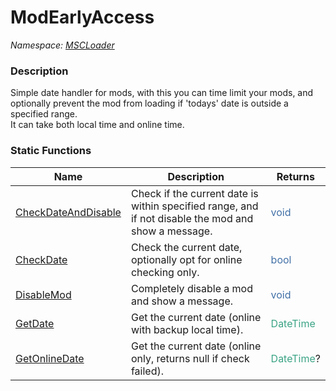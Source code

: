 # ModEarlyAccess

*Namespace: [MSCLoader](API/MSCLoader.md)*

### Description

Simple date handler for mods, with this you can time limit your mods, and optionally prevent the mod from loading if 'todays' date is outside a specified range.  
It can take both local time and online time.

### Static Functions

Name | Description | Returns
---- | ----------- | -------
[CheckDateAndDisable](API/MSCLoader/ModEarlyAccess/Functions/CheckDateAndDisable.md) | Check if the current date is within specified range, and if not disable the mod and show a message.  | <font color=#4170a7>void</font>
[CheckDate](API/MSCLoader/ModEarlyAccess/Functions/CheckDate.md) | Check the current date, optionally opt for online checking only. | <font color=#4170a7>bool</font>
[DisableMod](API/MSCLoader/ModEarlyAccess/Functions/DisableMod.md) | Completely disable a mod and show a message. | <font color=#4170a7>void</font>
[GetDate](API/MSCLoader/ModEarlyAccess/Functions/GetDate.md) | Get the current date (online with backup local time). | <font color=#3ca486>DateTime</font>
[GetOnlineDate](API/MSCLoader/ModEarlyAccess/Functions/GetOnlineDate.md) | Get the current date (online only, returns null if check failed). | <font color=#3ca486>DateTime</font>?
